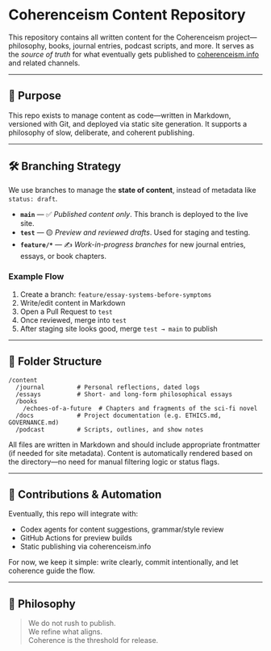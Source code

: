 # Coherenceism Content Repository

This repository contains all written content for the Coherenceism project—philosophy, books, journal entries, podcast scripts, and more. It serves as the *source of truth* for what eventually gets published to [coherenceism.info](https://coherenceism.info) and related channels.

---

## 🌱 Purpose

This repo exists to manage content as code—written in Markdown, versioned with Git, and deployed via static site generation. It supports a philosophy of slow, deliberate, and coherent publishing.

---

## 🛠️ Branching Strategy

We use branches to manage the **state of content**, instead of metadata like `status: draft`.

- **`main`** — ✅ *Published content only*. This branch is deployed to the live site.
- **`test`** — 🟡 *Preview and reviewed drafts*. Used for staging and testing.
- **`feature/*`** — ✍️ *Work-in-progress branches* for new journal entries, essays, or book chapters.

### Example Flow

1. Create a branch: `feature/essay-systems-before-symptoms`
2. Write/edit content in Markdown
3. Open a Pull Request to `test`
4. Once reviewed, merge into `test`
5. After staging site looks good, merge `test → main` to publish

---

## 📁 Folder Structure

```
/content
  /journal         # Personal reflections, dated logs
  /essays          # Short- and long-form philosophical essays
  /books
    /echoes-of-a-future  # Chapters and fragments of the sci-fi novel
  /docs            # Project documentation (e.g. ETHICS.md, GOVERNANCE.md)
  /podcast         # Scripts, outlines, and show notes
```

All files are written in Markdown and should include appropriate frontmatter (if needed for site metadata). Content is automatically rendered based on the directory—no need for manual filtering logic or status flags.

---

## 🧪 Contributions & Automation

Eventually, this repo will integrate with:
- Codex agents for content suggestions, grammar/style review
- GitHub Actions for preview builds
- Static publishing via coherenceism.info

For now, we keep it simple: write clearly, commit intentionally, and let coherence guide the flow.

---

## 🧭 Philosophy

> We do not rush to publish.  
> We refine what aligns.  
> Coherence is the threshold for release.
